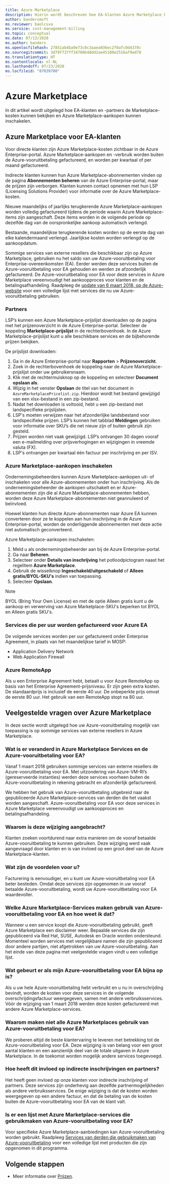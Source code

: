 ```yaml
---
title: Azure Marketplace
description: Hierin wordt beschreven hoe EA-klanten Azure Marketplace kunnen gebruiken
author: bandersmsft
ms.reviewer: baolcsva
ms.service: cost-management-billing
ms.topic: conceptual
ms.date: 07/13/2020
ms.author: banders
ms.openlocfilehash: 27851ab4ba9e73c0c3aaea036ec2f0afc0d4378c
ms.sourcegitcommit: 3d79f737ff34708b48dd2ae45100e2516af9ed78
ms.translationtype: HT
ms.contentlocale: nl-NL
ms.lasthandoff: 07/23/2020
ms.locfileid: "87039700"
---
```

# <a name="azure-marketplace"></a>Azure Marketplace

In dit artikel wordt uitgelegd hoe EA-klanten en -partners de Marketplace-kosten kunnen bekijken en Azure Marketplace-aankopen kunnen inschakelen.

## <a name="azure-marketplace-for-ea-customers"></a>Azure Marketplace voor EA-klanten

Voor directe klanten zijn Azure Marketplace-kosten zichtbaar in de Azure Enterprise-portal. Azure Marketplace-aankopen en -verbruik worden buiten de Azure-vooruitbetaling gefactureerd, en worden per kwartaal of per maand gefactureerd.

Indirecte klanten kunnen hun Azure Marketplace-abonnementen vinden op de pagina **Abonnementen beheren** van de Azure Enterprise-portal, maar de prijzen zijn verborgen. Klanten kunnen contact opnemen met hun LSP (Licensing Solutions Provider) voor informatie over de Azure Marketplace-kosten.

Nieuwe maandelijks of jaarlijks terugkerende Azure Marketplace-aankopen worden volledig gefactureerd tijdens de periode waarin Azure Marketplace-items zijn aangeschaft. Deze items worden in de volgende periode op dezelfde dag van de oorspronkelijke aankoop automatisch verlengd.

Bestaande, maandelijkse terugkerende kosten worden op de eerste dag van elke kalendermaand verlengd. Jaarlijkse kosten worden verlengd op de aankoopdatum.

Sommige services van externe resellers die beschikbaar zijn op Azure Marketplace, gebruiken nu het saldo van uw Azure-vooruitbetaling voor Enterprise-overeenkomsten (EA). Eerder werden deze services buiten de Azure-vooruitbetaling voor EA gehouden en werden ze afzonderlijk gefactureerd. De Azure-vooruitbetaling voor EA voor deze services in Azure Marketplace vereenvoudigt het aankoopproces voor klanten en de betalingsafhandeling. Raadpleeg de [update van 6 maart 2018, op de Azure-website](https://azure.microsoft.com/updates/azure-marketplace-third-party-reseller-services-now-use-azure-monetary-commitment/) voor een volledige lijst met services die nu uw Azure-vooruitbetaling gebruiken.

### <a name="partners"></a>Partners

LSP’s kunnen een Azure Marketplace-prijslijst downloaden op de pagina met het prijzenoverzicht in de Azure Enterprise-portal. Selecteer de koppeling **Marketplace-prijslijst** in de rechterbovenhoek. In de Azure Marketplace-prijslijst kunt u alle beschikbare services en de bijbehorende prijzen bekijken.

De prijslijst downloaden:

1. Ga in de Azure Enterprise-portal naar **Rapporten** > **Prijzenoverzicht**.
1. Zoek in de rechterbovenhoek de koppeling naar de Azure Marketplace-prijslijst onder uw gebruikersnaam.
1. Klik met de rechtermuisknop op de koppeling en selecteer **Document opslaan als**.
1. Wijzig in het venster **Opslaan** de titel van het document in `AzureMarketplacePricelist.zip`. Hierdoor wordt het bestand gewijzigd van een xlsx-bestand in een zip-bestand.
1. Nadat het downloaden is voltooid, hebt u een zip-bestand met landspecifieke prijslijsten.
1. LSP's moeten verwijzen naar het afzonderlijke landsbestand voor landspecifieke prijzen. LSP’s kunnen het tabblad **Meldingen** gebruiken voor informatie over SKU’s die net nieuw zijn of buiten gebruik zijn gesteld.
1. Prijzen worden niet vaak gewijzigd. LSP’s ontvangen 30 dagen vooraf een e-mailmelding over prijsverhogingen en wijzigingen in vreemde valuta (FX).
1. LSP's ontvangen per kwartaal één factuur per inschrijving en per ISV.

### <a name="enabling-azure-marketplace-purchases"></a>Azure Marketplace-aankopen inschakelen

Ondernemingsbeheerders kunnen Azure Marketplace-aankopen uit- of inschakelen voor alle Azure-abonnementen onder hun inschrijving. Als de ondernemingsbeheerder de aankopen uitschakelt en er Azure-abonnementen zijn die al Azure Marketplace-abonnementen hebben, worden deze Azure Marketplace-abonnementen niet geannuleerd of beïnvloed.

Hoewel klanten hun directe Azure-abonnementen naar Azure EA kunnen converteren door ze te koppelen aan hun inschrijving in de Azure Enterprise-portal, worden de onderliggende abonnementen met deze actie niet automatisch geconverteerd.

Azure Marketplace-aankopen inschakelen:

1. Meld u als ondernemingsbeheerder aan bij de Azure Enterprise-portal.
1. Ga naar **Beheren**.
1. Selecteer onder **Details van inschrijving** het potloodpictogram naast het regelitem **Azure Marketplace**.
1. Gebruik de wisselknop **Ingeschakeld/uitgeschakeld** of **Alleen gratis/BYOL-SKU's** indien van toepassing.
1. Selecteer **Opslaan**.

> [!NOTE]
> BYOL (Bring Your Own License) en met de optie Alleen gratis kunt u de aankoop en verwerving van Azure Marketplace-SKU's beperken tot BYOL en Alleen gratis SKU's.

### <a name="services-billed-hourly-for-azure-ea"></a>Services die per uur worden gefactureerd voor Azure EA

De volgende services worden per uur gefactureerd onder Enterprise Agreement, in plaats van het maandelijkse tarief in MOSP:

- Application Delivery Network
- Web Application Firewall

### <a name="azure-remoteapp"></a>Azure RemoteApp

Als u een Enterprise Agreement hebt, betaalt u voor Azure RemoteApp op basis van het Enterprise Agreement-prijsniveau. Er zijn geen extra kosten. De standaardprijs is inclusief de eerste 40 uur. De onbeperkte prijs omvat de eerste 80 uur. Het gebruik van een RemoteApp stopt na 80 uur.

## <a name="azure-marketplace-faq"></a>Veelgestelde vragen over Azure Marketplace

In deze sectie wordt uitgelegd hoe uw Azure-vooruitbetaling mogelijk van toepassing is op sommige services van externe resellers in Azure Marketplace.

### <a name="what-changed-with-azure-marketplace-services-and-azure-ea-prepayment"></a>Wat is er veranderd in Azure Marketplace Services en de Azure-vooruitbetaling voor EA?

Vanaf 1 maart 2018 gebruiken sommige services van externe resellers de Azure-vooruitbetaling voor EA. Met uitzondering van Azure-VM-RI’s (gereserveerde instanties) werden deze services voorheen buiten de Azure-vooruitbetaling in rekening gebracht en afzonderlijk gefactureerd.

We hebben het gebruik van Azure-vooruitbetaling uitgebreid naar de gepubliceerde Azure Marketplace-services van derden die het vaakst worden aangeschaft. Azure-vooruitbetaling voor EA voor deze services in Azure Marketplace vereenvoudigt uw aankoopproces en betalingsafhandeling.

### <a name="why-did-we-make-this-change"></a>Waarom is deze wijziging aangebracht?

Klanten zoeken voortdurend naar extra manieren om de vooraf betaalde Azure-vooruitbetaling te kunnen gebruiken. Deze wijziging werd vaak aangevraagd door klanten en is van invloed op een groot deel van de Azure Marketplace-klanten.

### <a name="how-do-you-benefit"></a>Wat zijn de voordelen voor u?

Facturering is eenvoudiger, en u kunt uw Azure-vooruitbetaling voor EA beter besteden. Omdat deze services zijn opgenomen in uw vooraf betaalde Azure-vooruitbetaling, wordt uw Azure-vooruitbetaling voor EA waardevoller.

### <a name="what-azure-marketplace-services-use-azure-ea-prepayment-and-how-do-i-know"></a>Welke Azure Marketplace-Services maken gebruik van Azure-vooruitbetaling voor EA en hoe weet ik dat?

Wanneer u een service koopt die Azure-vooruitbetaling gebruikt, geeft Azure Marketplace een disclaimer weer. Bepaalde services die zijn gepubliceerd via Red Hat, SUSE, Autodesk en Oracle worden ondersteund. Momenteel worden services met vergelijkbare namen die zijn gepubliceerd door andere partijen, niet afgetrokken van uw Azure-vooruitbetaling. Aan het einde van deze pagina met veelgestelde vragen vindt u een volledige lijst.

### <a name="what-if-my-azure-ea-prepayment-runs-out"></a>Wat gebeurt er als mijn Azure-vooruitbetaling voor EA bijna op is?

Als u uw hele Azure-vooruitbetaling hebt verbruikt en u nu in overschrijding bevindt, worden de kosten voor deze services in de volgende overschrijdingsfactuur weergegeven, samen met andere verbruiksservices. Vóór de wijziging van 1 maart 2018 werden deze kosten gefactureerd met andere Azure Marketplace-services.

### <a name="why-dont-all-azure-marketplaces-consume-azure-ea-prepayment"></a>Waarom maken niet alle Azure Marketplaces gebruik van Azure-vooruitbetaling voor EA?

We proberen altijd de beste klantervaring te leveren met betrekking tot de Azure-vooruitbetaling voor EA. Deze wijziging is van belang voor een groot aantal klanten en een aanzienlijk deel van de totale uitgaven in Azure Marketplace. In de toekomst worden mogelijk andere services toegevoegd.

### <a name="how-does-this-impact-indirect-enrollment-and-partners"></a>Hoe heeft dit invloed op indirecte inschrijvingen en partners?

Het heeft geen invloed op onze klanten voor indirecte inschrijving of partners. Deze services zijn onderhevig aan dezelfde partnermogelijkheden als andere verbruiksservices. De enige wijziging is dat de kosten worden weergegeven op een andere factuur, en dat de betaling van de kosten buiten de Azure-vooruitbetaling voor EA van de klant valt.

### <a name="is-there-a-list-of-azure-marketplace-services-that-consume-azure-ea-prepayment"></a>Is er een lijst met Azure Marketplace-services die gebruikmaken van Azure-vooruitbetaling voor EA?

Voor specifieke Azure Marketplace-aanbiedingen kan Azure-vooruitbetaling worden gebruikt. Raadpleeg [Services van derden die gebruikmaken van Azure-vooruitbetaling](https://azure.microsoft.com/updates/azure-marketplace-third-party-reseller-services-now-use-azure-monetary-commitment) voor een volledige lijst met producten die zijn opgenomen in dit programma.


## <a name="next-steps"></a>Volgende stappen

- Meer informatie over [Prijzen](ea-pricing-overview.md).